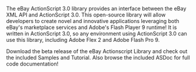 The eBay ActionScript 3.0 library provides an interface between the eBay XML API and ActionScript 3.0. This open-source library will allow developers to create novel and innovative applications leveraging both eBay's marketplace services and Adobe's Flash Player 9 runtime! It is written in ActionScript 3.0, so any environment using ActionScript 3.0 can use this library, including Adobe Flex 2 and Adobe Flash Pro 9.

Download the beta release of the eBay Actionscript Library and check out the included Samples and Tutorial. Also browse the included ASDoc for full code documentation!




